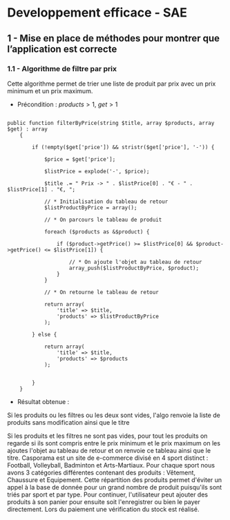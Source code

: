 # Developpement efficace - SAE

## 1 - Mise en place de méthodes pour montrer que l’application est correcte

### 1.1 - Algorithme de filtre par prix

Cette algorithme permet de trier une liste de produit par prix avec un prix minimum et un prix maximum.

- Précondition : $products > 1$, $get > 1$

```

public function filterByPrice(string $title, array $products, array $get) : array
    {
    
        if (!empty($get['price']) && stristr($get['price'], '-')) {

            $price = $get['price'];

            $listPrice = explode('-', $price);

            $title .= " Prix -> " . $listPrice[0] . "€ - " . $listPrice[1] . "€, ";

            // * Initialisation du tableau de retour
            $listProductByPrice = array();

            // * On parcours le tableau de produit

            foreach ($products as &$product) {

                if ($product->getPrice() >= $listPrice[0] && $product->getPrice() <= $listPrice[1]) {

                    // * On ajoute l'objet au tableau de retour
                    array_push($listProductByPrice, $product);
                }
            }

            // * On retourne le tableau de retour

            return array(
                'title' => $title,
                'products' => $listProductByPrice
            );

        } else {

            return array(
                'title' => $title,
                'products' => $products
            );


        }
    }

```
 - Résultat obtenue :

Si les produits ou les filtres ou les deux sont vides, l'algo renvoie la liste de produits sans modification ainsi que le titre

Si les produits et les filtres ne sont pas vides, pour tout les produits on regarde si ils sont compris entre le prix minimum et le prix maximum on les ajoutes l'objet au tableau de retour et on renvoie ce tableau ainsi que le titre.
Casporama est un site de e-commerce divisé en 4 sport distinct : Football, Volleyball, Badminton et Arts-Martiaux. Pour chaque sport nous avons 3 catégories différentes contenant des produits : Vêtement, Chaussure et Equipement. Cette répartition des produits permet d'éviter un appel à la base de donnée pour un grand nombre de produit puisqu'ils sont triés par sport et par type. Pour continuer, l'utilisateur peut ajouter des produits à son panier pour ensuite soit l'enregistrer ou bien le payer directement. Lors du paiement une vérification du stock est réalisé. 
